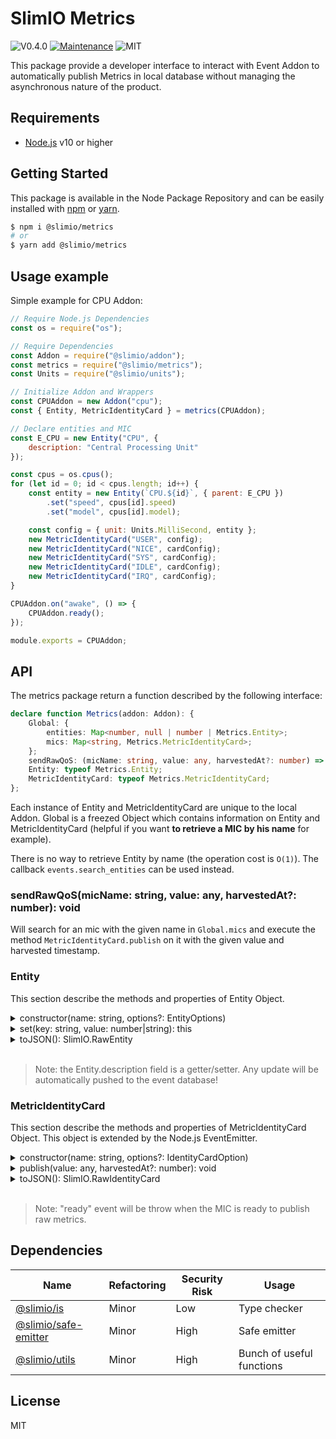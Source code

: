 # SlimIO Metrics
![V0.4.0](https://img.shields.io/badge/version-0.4.0-blue.svg)
[![Maintenance](https://img.shields.io/badge/Maintained%3F-yes-green.svg)](https://github.com/SlimIO/is/commit-activity)
![MIT](https://img.shields.io/github/license/mashape/apistatus.svg)

This package provide a developer interface to interact with Event Addon to automatically publish Metrics in local database without managing the asynchronous nature of the product.

## Requirements
- [Node.js](https://nodejs.org/en/) v10 or higher

## Getting Started

This package is available in the Node Package Repository and can be easily installed with [npm](https://docs.npmjs.com/getting-started/what-is-npm) or [yarn](https://yarnpkg.com).

```bash
$ npm i @slimio/metrics
# or
$ yarn add @slimio/metrics
```

## Usage example
Simple example for CPU Addon:

```js
// Require Node.js Dependencies
const os = require("os");

// Require Dependencies
const Addon = require("@slimio/addon");
const metrics = require("@slimio/metrics");
const Units = require("@slimio/units");

// Initialize Addon and Wrappers
const CPUAddon = new Addon("cpu");
const { Entity, MetricIdentityCard } = metrics(CPUAddon);

// Declare entities and MIC
const E_CPU = new Entity("CPU", {
    description: "Central Processing Unit"
});

const cpus = os.cpus();
for (let id = 0; id < cpus.length; id++) {
    const entity = new Entity(`CPU.${id}`, { parent: E_CPU })
        .set("speed", cpus[id].speed)
        .set("model", cpus[id].model);

    const config = { unit: Units.MilliSecond, entity };
    new MetricIdentityCard("USER", config);
    new MetricIdentityCard("NICE", cardConfig);
    new MetricIdentityCard("SYS", cardConfig);
    new MetricIdentityCard("IDLE", cardConfig);
    new MetricIdentityCard("IRQ", cardConfig);
}

CPUAddon.on("awake", () => {
    CPUAddon.ready();
});

module.exports = CPUAddon;
```

## API
The metrics package return a function described by the following interface:
```ts
declare function Metrics(addon: Addon): {
    Global: {
        entities: Map<number, null | number | Metrics.Entity>;
        mics: Map<string, Metrics.MetricIdentityCard>;
    };
    sendRawQoS: (micName: string, value: any, harvestedAt?: number) => void;
    Entity: typeof Metrics.Entity;
    MetricIdentityCard: typeof Metrics.MetricIdentityCard;
};
```

Each instance of Entity and MetricIdentityCard are unique to the local Addon. Global is a freezed Object which contains information on Entity and MetricIdentityCard (helpful if you want **to retrieve a MIC by his name** for example).

There is no way to retrieve Entity by name (the operation cost is `O(1)`). The callback `events.search_entities` can be used instead.

### sendRawQoS(micName: string, value: any, harvestedAt?: number): void
Will search for an mic with the given name in `Global.mics` and execute the method `MetricIdentityCard.publish` on it with the given value and harvested timestamp.

### Entity
This section describe the methods and properties of Entity Object.

<details><summary>constructor(name: string, options?: EntityOptions)</summary>
<br />

Create a new Entity Object. Options is described by the following interface:
```ts
{
    description?: string;
    parent?: Entity | number;
}
```

if the parent is not defined it will be defined to integer `1` (which corresponds to the root entity of the product).
```js
new Entity("CPU", {
    description: "hello world!"
});
```
</details>

<details><summary>set(key: string, value: number|string): this</summary>
<br />

Set a new static descriptor on the entity. Descriptors can be added at any time !
```js
new Entity("CPU").set("foo", "bar");
```
</details>

<details><summary>toJSON(): SlimIO.RawEntity</summary>
<br />

Return the JSON version of Entity Object.
```ts
interface EntityJSON {
    name: string;
    description: string;
    descriptors: {
        [key: string]: string;
    };
    parent: number;
}
```
</details>
<br />

> Note: the Entity.description field is a getter/setter. Any update will be automatically pushed to the event database!

### MetricIdentityCard
This section describe the methods and properties of MetricIdentityCard Object. This object is extended by the Node.js EventEmitter.

<details><summary>constructor(name: string, options?: IdentityCardOption)</summary>
<br />

Create a new MetricIdentityCard Object. Options is described by the following interface:
```ts
interface IdentityCardOption {
    unit: Units;
    entity: Entity | number;
    description?: string;
    max?: number;
    interval?: number;
}
```

`max` will be defined by `Units.max`. The default interval is equal to `5`.

```js
new MetricIdentityCard("CPU_1", {
    units: Units.Seconds,
    entity: CPU
});
```
</details>

<details><summary>publish(value: any, harvestedAt?: number): void</summary>
<br />

Publish a new raw metric to the event DB. When is the MIC is not yet ready, raw metrics are cached awaiting for the local Addon is awakened.

When the MIC is ready to publish, the event `ready` will be throw.
</details>

<details><summary>toJSON(): SlimIO.RawIdentityCard</summary>
<br />

Return the JSON version of MetricIdentityCard Object.
```ts
interface IdentityCardJSON {
    description: string;
    unit: number;
    entityId: number;
    max: number;
    interval: number;
}
```
</details>
<br />

> Note: "ready" event will be throw when the MIC is ready to publish raw metrics.

## Dependencies

|Name|Refactoring|Security Risk|Usage|
|---|---|---|---|
|[@slimio/is](https://github.com/SlimIO/is#readme)|Minor|Low|Type checker|
|[@slimio/safe-emitter](https://github.com/SlimIO/safeEmitter#readme)|Minor|High|Safe emitter|
|[@slimio/utils](https://github.com/SlimIO/Utils#readme)|Minor|High|Bunch of useful functions|


## License
MIT
